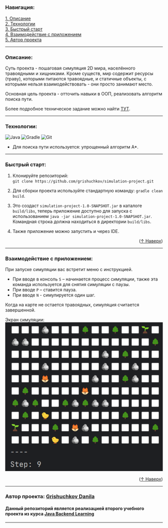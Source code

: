 
<a name="readme-top"></a>
---
### Навигация:
[1. Описание](#descriptiption)  
[2. Технологии](#tech)  
[3. Быстрый старт](#start)   
[4. Взаимодействие с приложением](#use)  
[5. Автор проекта](#author)

---
<a name="descriptiption"></a>
### Описание:
Суть проекта - пошаговая симуляция 2D мира, населённого травоядными и хищниками. Кроме существ, мир содержит ресурсы (траву), которыми питаются травоядные, и статичные объекты, с которыми нельзя взаимодействовать - они просто занимают место.

Основная цель проекта - отточить навыки в ООП, реализовать алгоритм поиска пути.

Более подробное техническое задание можно найти [ТУТ](https://zhukovsd.github.io/java-backend-learning-course/Projects/Simulation/).

---
<a name="tech"></a>
### Технологии:

![Java](https://img.shields.io/badge/java-%23ED8B00.svg?style=for-the-badge&logo=openjdk&logoColor=white)
![Gradle](https://img.shields.io/badge/Gradle-02303A.svg?style=for-the-badge&logo=Gradle&logoColor=white)
![Git](https://img.shields.io/badge/git-%23F05033.svg?style=for-the-badge&logo=git&logoColor=white)  
- Для поиска пути используется: упрощенный алгоритм A*.

---
<a name="start"></a>
### Быстрый старт:

1. Клонируйте репозиторий:  
   `git clone https://github.com/grishuchkov/simulation-project.git`

2. Для сборки проекта используйте стандартную команду: `gradle clean build`.
3. Это создаст `simulation-project-1.0-SNAPSHOT.jar` в каталоге `build/libs`, теперь приложение доступно для запуска с использованием `java -jar simulation-project-1.0-SNAPSHOT.jar`. Командная строка должна находиться в директории `build/libs`.

4. Также приложение можно запустить и через IDE.
<p align="right">(<a href="#readme-top">↑ Наверх</a>)</p>

---
<a name="use"></a>
### Взаимодействие с приложением:

При запуске симуляции вас встретит меню с инструкцией.  
- При вводе в консоль `S` – начинается процесс симуляции, также эта команда используется для снятия симуляции с паузы.  
- При вводе `P` – ставится пауза.
- При вводе `N` - симулируется один шаг.

Когда на карте не остается травоядных, симуляция считается завершенной.

Экран симуляции: 
![img.png|500](gitsrc/img.png)

<p align="right">(<a href="#readme-top">↑ Наверх</a>)</p>

---
<a name="author"></a>
### Автор проекта:  [Grishuchkov Danila](https://github.com/grishuchkov)

#### Данный репозиторий является реализацией второго учебного проекта из курса [Java Backend Learning](https://zhukovsd.github.io/java-backend-learning-course/)


---
